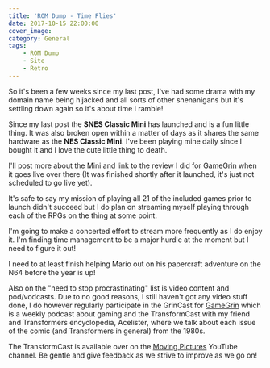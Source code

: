```yaml
---
title: 'ROM Dump - Time Flies'
date: 2017-10-15 22:00:00
cover_image:
category: General
tags:
    - ROM Dump
    - Site
    - Retro
---
```


So it's been a few weeks since my last post, I've had some drama with my domain name being hijacked and all sorts of other shenanigans but it's settling down again so it's about time I ramble!

<!-- more -->

Since my last post the **SNES Classic Mini** has launched and is a fun little thing. It was also broken open within a matter of days as it shares the same hardware as the **NES Classic Mini**. I've been playing mine daily since I bought it and I love the cute little thing to death.

I'll post more about the Mini and link to the review I did for [GameGrin](http://www.gamegrin.com) when it goes live over there (It was finished shortly after it launched, it's just not scheduled to go live yet).

It's safe to say my mission of playing all 21 of the included games prior to launch didn't succeed but I do plan on streaming myself playing through each of the RPGs on the thing at some point.

I'm going to make a concerted effort to stream more frequently as I do enjoy it. I'm finding time management to be a major hurdle at the moment but I need to figure it out!

I need to at least finish helping Mario out on his papercraft adventure on the N64 before the year is up!

Also on the "need to stop procrastinating" list is video content and pod/vodcasts. Due to no good reasons, I still haven't got any video stuff done, I do however regularly participate in the GrinCast for [GameGrin](http://www.gamegrin.com) which is a weekly podcast about gaming and the TransformCast with my friend and Transformers encyclopedia, Acelister, where we talk about each issue of the comic (and Transformers in general) from the 1980s.

The TransformCast is available over on the [Moving Pictures](https://www.youtube.com/channel/UC3x11MgSAntPTP676kXPw-g) YouTube channel. Be gentle and give feedback as we strive to improve as we go on!